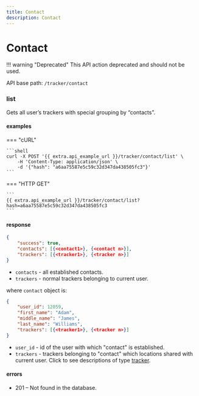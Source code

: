 ```yaml
---
title: Contact
description: Contact
---
```

# Contact 

!!! warning "Deprecated"
    This API action deprecated and should not be used.

API base path: `/tracker/contact`

### list

Gets all user’s trackers with special grouping by “contacts”.

#### examples

=== "cURL"

    ```shell
    curl -X POST '{{ extra.api_example_url }}/tracker/contact/list' \
        -H 'Content-Type: application/json' \ 
        -d '{"hash": "a6aa75587e5c59c32d347da438505fc3"}'
    ```

=== "HTTP GET"

    ```
    {{ extra.api_example_url }}/tracker/contact/list?hash=a6aa75587e5c59c32d347da438505fc3
    ```

#### response

```json
{
    "success": true,
    "contacts": [{<contact1>}, {<contact n>}],
    "trackers": [{<tracker1>}, {<tracker n>}]
}
```

* `contacts` - all established contacts.
* `trackers` - normal trackers belonging to current user.

where `contact` object is:

```json
{
    "user_id": 12059,
    "first_name": "Adam",
    "middle_name": "James",
    "last_name": "Williams",
    "trackers": [{<tracker1>}, {<tracker n>}]
}
```

* `user_id` - id of the user with which "contact" is established.
* `trackers` - trackers belonging to "contact" which locations shared with current user.
Click to see descriptions of type [tracker](./index.md#tracker-object-structure).

#### errors

* 201 – Not found in the database.
